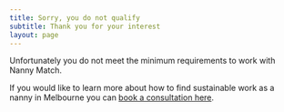 ```yaml
---
title: Sorry, you do not qualify
subtitle: Thank you for your interest
layout: page
---
```


Unfortunately you do not meet the minimum requirements to work with Nanny Match.

If you would like to learn more about how to find sustainable work as a nanny in Melbourne you can [book a consultation here](https://calendly.com/rubybrown/call-for-nannies).
